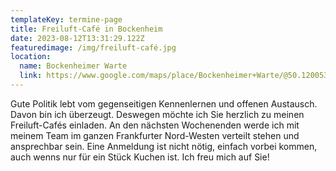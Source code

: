 ```yaml
---
templateKey: termine-page
title: Freiluft-Café in Bockenheim
date: 2023-08-12T13:31:29.122Z
featuredimage: /img/freiluft-café.jpg
location:
  name: Bockenheimer Warte
  link: https://www.google.com/maps/place/Bockenheimer+Warte/@50.1200531,8.6465143,17z/data=!3m1!4b1!4m6!3m5!1s0x47bd0944a0200795:0xbad1958bbeefb885!8m2!3d50.1200498!4d8.6513852!16s%2Fg%2F12214x3q?entry=ttu
---
```

Gute Politik lebt vom gegenseitigen Kennenlernen und offenen Austausch. Davon bin ich überzeugt. Deswegen möchte ich Sie herzlich zu meinen Freiluft-Cafés einladen. An den nächsten Wochenenden werde ich mit meinem Team im ganzen Frankfurter Nord-Westen verteilt stehen und ansprechbar sein. Eine Anmeldung ist nicht nötig, einfach vorbei kommen, auch wenns nur für ein Stück Kuchen ist. Ich freu mich auf Sie!
